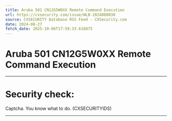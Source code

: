 ```yaml
---
title: Aruba 501 CN12G5W0XX Remote Command Execution
url: https://cxsecurity.com/issue/WLB-2024080030
source: CXSECURITY Database RSS Feed - CXSecurity.com
date: 2024-08-27
fetch_date: 2025-10-06T17:59:33.616875
---
```


# Aruba 501 CN12G5W0XX Remote Command Execution

---

# Security check:

Captcha. You know what to do. (CXSECURITYIDS)

---
